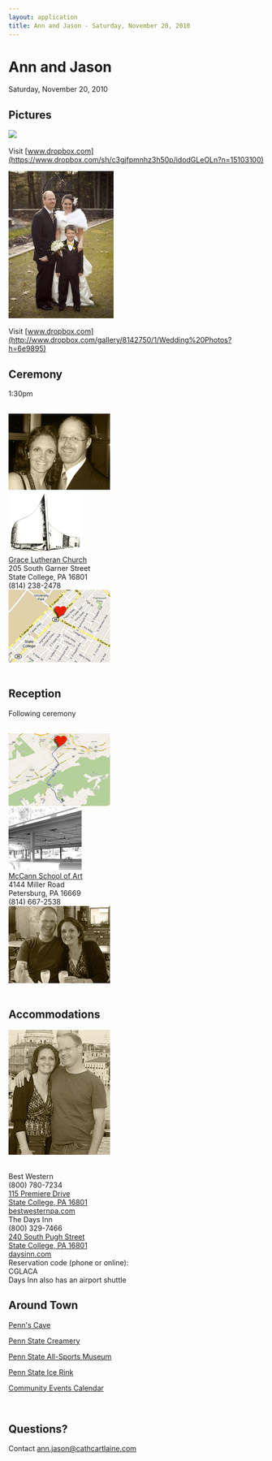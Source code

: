 ```yaml
---
layout: application
title: Ann and Jason - Saturday, November 20, 2010
---
```


# Ann and Jason

Saturday, November 20, 2010

## Pictures

[![](./images/alexander.jpg)](http://www.dropbox.com/sh/c3gjfpmnhz3h50p/idodGLeOLn?n=15103100)

Visit [www.dropbox.com](https://www.dropbox.com/sh/c3gjfpmnhz3h50p/idodGLeOLn?n=15103100)

[![](./images/family.jpg)](http://www.dropbox.com/gallery/8142750/1/Wedding%20Photos?h=6e9895)

Visit [www.dropbox.com](http://www.dropbox.com/gallery/8142750/1/Wedding%20Photos?h=6e9895)

## Ceremony

1:30pm

<br class="clear"/>

<div class='ceremony'>
  <img alt="Ann jason ceremony" src="./images/ann-jason-ceremony.png"/>
</div>
<div class='ceremony'>
  <img alt="Church logo" src="./images/church-logo.png"/>
  <br />
  <a href="http://www.glcpa.org">Grace Lutheran Church</a>
  <br />
  205 South Garner Street
  <br />
  State College, PA 16801
  <br />
  (814) 238-2478
</div>
<div class='ceremony'>
  <a href="http://maps.google.com/maps?q=Grace+Lutheran+Church,+205+South+Garner+Street,+State+College,+Pa+16801"><img alt="Church map" src="./images/church-map.png"/></a>
</div>
<br class='clear' />

## Reception

Following ceremony

<br class='clear' />
<div class='reception'>
  <a href="http://maps.google.com/maps?f=d&source=s_d&saddr=205+South+Garner+Street,+State+College,+Pa+16801&daddr=4144+Miller+Rd,+Petersburg,+PA+16669&hl=en&geocode=FVqCbgId7QNc-yn3H9DmoKjOiTFDnWL2r54Saw%3BFc51bAIdVvlb-ylBaOwVa6vOiTG9URXsi1GIOw&mra=ls&sll=40.662478,-77.858474&sspn=0.006511,0.010782&g=4144+Miller+Rd,+Petersburg,+PA+16669&ie=UTF8&t=h&z=12"><img alt="Directions" src="./images/directions.png"/></a>
</div>
<div class='reception'>
  <img alt="Reception" src="./images/reception.png"/>
  <br />
  <a href="http://www.mccannart.org/">McCann School of Art</a>
  <br />
  4144 Miller Road
  <br />
  Petersburg, PA 16669
  <br />
  (814) 667-2538
  <br />
</div>
<div class='reception'>
  <img alt="Ann jason reception" src="./images/ann-jason-reception.png"/>
</div>
<br class='clear' />

## Accommodations

<p><img alt="Accommodations" src="./images/accommodations.png"/></p>
<br class='clear' />
<div class='accommodations'>
  Best Western
  <br />
  (800) 780-7234
  <br />
  <a href="http://maps.google.com/maps?f=d&source=s_d&saddr=115+Premiere+Dr,+State+College,+PA+16801&daddr=205+South+Garner+Street,+State+College,+Pa+16801&hl=en&geocode=FVIlbwIdjNRc-ykTec4CTqTOiTEoTnITi94t5g%3BFVqCbgId7QNc-yn3H9DmoKjOiTFDnWL2r54Saw&gl=us&mra=ls&sll=40.838482,-77.802356&sspn=0.012987,0.021565&ie=UTF8&t=h&z=14">115 Premiere Drive<br/>State College, PA 16801</a>
  <br />
  <a href="http://bestwesternpa.com">bestwesternpa.com</a>
</div>
<div class='accommodations'>
  The Days Inn
  <br />
  (800) 329-7466
  <br />
  <a href="http://maps.google.com/maps?f=d&source=s_d&saddr=240+South+Pugh+Street,+State+College,+PA+16801&daddr=205+South+Garner+Street,+State+College,+Pa+16801&hl=en&geocode=Fal2bgIdbvpb-yl70E8foqjOiTHXXaCurj4Aaw%3BFVqCbgId7QNc-yn3H9DmoKjOiTFDnWL2r54Saw&gl=us&mra=ls&sll=40.817765,-77.829125&sspn=0.051965,0.08626&ie=UTF8&t=h&z=18">240 South Pugh Street<br/>State College, PA 16801</a>
  <br />
  <a href="http://www.daysinn.com/DaysInn/control/Booking/property_info?propertyId=05685">daysinn.com</a>
  <br />
  Reservation code (phone or online):
  <br />
  CGLACA
  <br />
  Days Inn also has an airport shuttle
</div>

## Around Town

[Penn's Cave](http://www.pennscave.com)

[Penn State Creamery](http://creamery.psu.edu)

[Penn State All-Sports Museum](http://www.gopsusports.com/all-sports-museum/psu-all-sports-museum.html)

[Penn State Ice Rink](http://pennstateicerink.psu.edu)

[Community Events Calendar](http://wpsu.com/community/events)

<br class="clear"/>

## Questions?

Contact [ann.jason@cathcartlaine.com](mailto:ann.jason@cathcartlaine.com)

